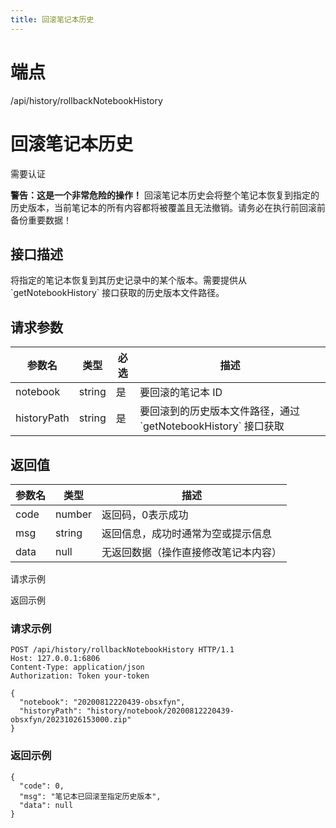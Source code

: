 ```yaml
---
title: 回滚笔记本历史
---
```

# 端点

/api/history/rollbackNotebookHistory

# 回滚笔记本历史

需要认证

**警告：这是一个非常危险的操作！** 回滚笔记本历史会将整个笔记本恢复到指定的历史版本，当前笔记本的所有内容都将被覆盖且无法撤销。请务必在执行前回滚前备份重要数据！

## 接口描述

将指定的笔记本恢复到其历史记录中的某个版本。需要提供从 \`getNotebookHistory\` 接口获取的历史版本文件路径。

## 请求参数

| 参数名 | 类型 | 必选 | 描述 |
| --- | --- | --- | --- |
| notebook | string | 是 | 要回滚的笔记本 ID |
| historyPath | string | 是 | 要回滚到的历史版本文件路径，通过 \`getNotebookHistory\` 接口获取 |

## 返回值

| 参数名 | 类型 | 描述 |
| --- | --- | --- |
| code | number | 返回码，0表示成功 |
| msg | string | 返回信息，成功时通常为空或提示信息 |
| data | null | 无返回数据（操作直接修改笔记本内容） |

请求示例

返回示例

### 请求示例

```
POST /api/history/rollbackNotebookHistory HTTP/1.1
Host: 127.0.0.1:6806
Content-Type: application/json
Authorization: Token your-token

{
  "notebook": "20200812220439-obsxfyn",
  "historyPath": "history/notebook/20200812220439-obsxfyn/20231026153000.zip"
}
```

### 返回示例

```
{
  "code": 0,
  "msg": "笔记本已回滚至指定历史版本",
  "data": null
}
```

